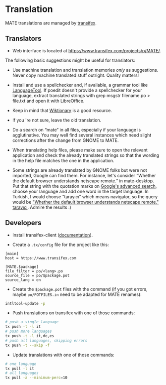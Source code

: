 # Translation

MATE translations are managed by [transifex](https://www.transifex.com).

## Translators

  * Web interface is located at <https://www.transifex.com/projects/p/MATE/>.

The following basic suggestions might be useful for translators:

  * Use machine translation and translation memories _only_ as suggestions. Never copy machine translated stuff outright. Quality matters!

  * Install and use a spellchecker and, if available, a grammar tool like [LanguageTool](http://www.languagetool.org/). If poedit doesn't provide a spellchecker for your language, extract translated strings with grep msgstr filename.po > file.txt and open it with LibreOffice.

  * Keep in mind that [Wiktionary](http://www.wiktionary.org/) is a good resource.

  * If you 're not sure, leave the old translation.

  * Do a search on “mate” in all files, especially if your language is agglutinative. You may well find several instances which need slight corrections after the change from GNOME to MATE.

  * When translating help files, please make sure to open the relevant application and check the already translated strings so that the wording in the help file matches the one in the application.

  * Some strings are already translated by GNOME folks but were not imported, Google can find them. For instance, let's consider “Whether the default browser understands netscape remote.” in mate-desktop. Put that string with the quotation marks on [Google's advanced search](https://encrypted.google.com/advanced_search), choose your language and add one word in the target language. In Turkish, I would choose “tarayıcı” which means navigator, so the query would be ["Whether the default browser understands netscape remote." tarayıcı](https://encrypted.google.com/search?as_q=%22Whether+the+default+browser+understands+netscape+remote.%22+taray%C4%B1c%C4%B1&as_epq=&as_oq=&as_eq=&as_nlo=&as_nhi=&lr=lang_tr&cr=&as_qdr=all&as_sitesearch=&as_occt=&safe=images&as_filetype=&as_rights=not+filtered+by+license). Admire the results :)

## Developers

  * Install transifex-client ([documentation](http://help.transifex.com/features/client/index.html)).

  * Create a `.tx/config` file for the project like this:

```
[main]
host = https://www.transifex.com

[MATE.$package]
file_filter = po/<lang>.po
source_file = po/$package.pot
source_lang = en
```

  * Create the `$package.pot` files with the command (if you got errors, maybe `po/POTFILES.in` need to be adapted for MATE renames):

```bash
intltool-update -p
```

  * Push translations on transifex with one of those commands:

```bash
# push a single language
tx push -t -l it
# push more languages
tx push -t -l it,de,es
# push all languages, skipping errors
tx push -t --skip -f
```

  * Update translations with one of those commands:

```bash
# one language
tx pull -l it
# all languages
tx pull -a --minimum-perc=10
```

